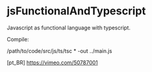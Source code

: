 jsFunctionalAndTypescript
=========================

Javascript as functional language with typescript.  

Compile:

/path/to/code/src/js/ts/tsc * -out ../main.js


[pt_BR]
https://vimeo.com/50787001